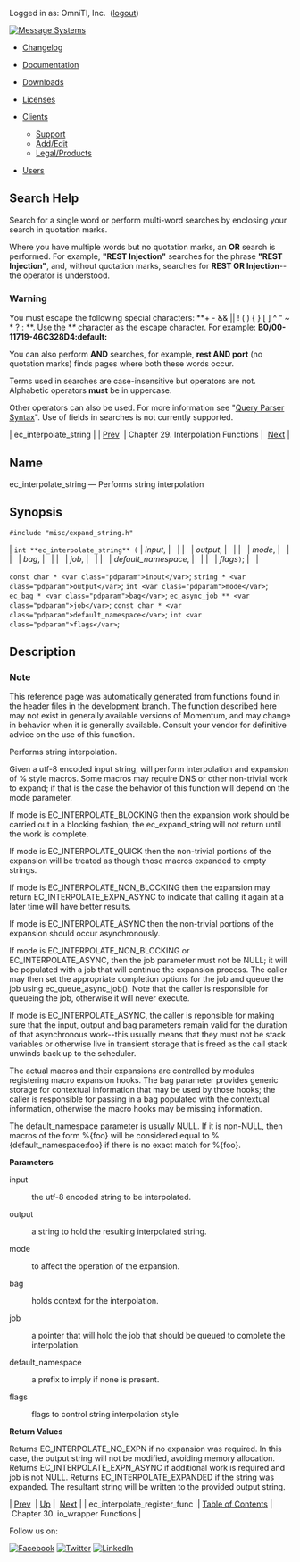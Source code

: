 Logged in as: OmniTI, Inc.  ([logout](https://support.messagesystems.com/logout.php))

[![Message Systems](https://support.messagesystems.com/images/ms-white205.png)](https://support.messagesystems.com/start.php) 

*   [Changelog](https://support.messagesystems.com/start.php?show=changelog)
*   [Documentation](https://support.messagesystems.com/docs/)
*   [Downloads](https://support.messagesystems.com/start.php)

*   [Licenses](https://support.messagesystems.com/license_summary.php)
*   <a href="">Clients</a>
    *   [Support](https://support.messagesystems.com/cs.php)
    *   [Add/Edit](https://support.messagesystems.com/edit_client.php)
    *   [Legal/Products](https://support.messagesystems.com/edit_products.php)
*   [Users](https://support.messagesystems.com/edit_customer.php)

## Search Help

Search for a single word or perform multi-word searches by enclosing your search in quotation marks.

Where you have multiple words but no quotation marks, an **OR** search is performed. For example, **"REST Injection"** searches for the phrase **"REST Injection"**, and, without quotation marks, searches for **REST OR Injection**--the operator is understood.

### Warning

You must escape the following special characters: **+ - && || ! ( ) { } [ ] ^ " ~ * ? : \**. Use the **\** character as the escape character. For example: **B0/00-11719-46C328D4\:default\:**

You can also perform **AND** searches, for example, **rest AND port** (no quotation marks) finds pages where both these words occur.

Terms used in searches are case-insensitive but operators are not. Alphabetic operators **must** be in uppercase.

Other operators can also be used. For more information see "[Query Parser Syntax](https://lucene.apache.org/core/old_versioned_docs/versions/3_0_0/queryparsersyntax.html)". Use of fields in searches is not currently supported.

| ec_interpolate_string |
| [Prev](apis.ec_interpolate_register_func.php)  | Chapter 29. Interpolation Functions |  [Next](io_wrapper.php) |

<a name="apis.ec_interpolate_string"></a>
## Name

ec_interpolate_string — Performs string interpolation

## Synopsis

`#include "misc/expand_string.h"`

| `int **ec_interpolate_string** (` | <var class="pdparam">input</var>, |   |
|   | <var class="pdparam">output</var>, |   |
|   | <var class="pdparam">mode</var>, |   |
|   | <var class="pdparam">bag</var>, |   |
|   | <var class="pdparam">job</var>, |   |
|   | <var class="pdparam">default_namespace</var>, |   |
|   | <var class="pdparam">flags</var>`)`; |   |

`const char * <var class="pdparam">input</var>`;
`string * <var class="pdparam">output</var>`;
`int <var class="pdparam">mode</var>`;
`ec_bag * <var class="pdparam">bag</var>`;
`ec_async_job ** <var class="pdparam">job</var>`;
`const char * <var class="pdparam">default_namespace</var>`;
`int <var class="pdparam">flags</var>`;<a name="idp25975744"></a>
## Description

### Note

This reference page was automatically generated from functions found in the header files in the development branch. The function described here may not exist in generally available versions of Momentum, and may change in behavior when it is generally available. Consult your vendor for definitive advice on the use of this function.

Performs string interpolation.

Given a utf-8 encoded input string, will perform interpolation and expansion of % style macros. Some macros may require DNS or other non-trivial work to expand; if that is the case the behavior of this function will depend on the mode parameter.

If mode is EC_INTERPOLATE_BLOCKING then the expansion work should be carried out in a blocking fashion; the ec_expand_string will not return until the work is complete.

If mode is EC_INTERPOLATE_QUICK then the non-trivial portions of the expansion will be treated as though those macros expanded to empty strings.

If mode is EC_INTERPOLATE_NON_BLOCKING then the expansion may return EC_INTERPOLATE_EXPN_ASYNC to indicate that calling it again at a later time will have better results.

If mode is EC_INTERPOLATE_ASYNC then the non-trivial portions of the expansion should occur asynchronously.

If mode is EC_INTERPOLATE_NON_BLOCKING or EC_INTERPOLATE_ASYNC, then the job parameter must not be NULL; it will be populated with a job that will continue the expansion process. The caller may then set the appropriate completion options for the job and queue the job using ec_queue_async_job(). Note that the caller is responsible for queueing the job, otherwise it will never execute.

If mode is EC_INTERPOLATE_ASYNC, the caller is reponsible for making sure that the input, output and bag parameters remain valid for the duration of that asynchronous work--this usually means that they must not be stack variables or otherwise live in transient storage that is freed as the call stack unwinds back up to the scheduler.

The actual macros and their expansions are controlled by modules registering macro expansion hooks. The bag parameter provides generic storage for contextual information that may be used by those hooks; the caller is responsible for passing in a bag populated with the contextual information, otherwise the macro hooks may be missing information.

The default_namespace parameter is usually NULL. If it is non-NULL, then macros of the form %{foo} will be considered equal to %{default_namespace:foo} if there is no exact match for %{foo}.

**Parameters**

<dl class="variablelist">

<dt>input</dt>

<dd>

the utf-8 encoded string to be interpolated.

</dd>

<dt>output</dt>

<dd>

a string to hold the resulting interpolated string.

</dd>

<dt>mode</dt>

<dd>

to affect the operation of the expansion.

</dd>

<dt>bag</dt>

<dd>

holds context for the interpolation.

</dd>

<dt>job</dt>

<dd>

a pointer that will hold the job that should be queued to complete the interpolation.

</dd>

<dt>default_namespace</dt>

<dd>

a prefix to imply if none is present.

</dd>

<dt>flags</dt>

<dd>

flags to control string interpolation style

</dd>

</dl>

**Return Values**

Returns EC_INTERPOLATE_NO_EXPN if no expansion was required. In this case, the output string will not be modified, avoiding memory allocation. Returns EC_INTERPOLATE_EXPN_ASYNC if additional work is required and job is not NULL. Returns EC_INTERPOLATE_EXPANDED if the string was expanded. The resultant string will be written to the provided output string.

| [Prev](apis.ec_interpolate_register_func.php)  | [Up](interpolation.php) |  [Next](io_wrapper.php) |
| ec_interpolate_register_func  | [Table of Contents](index.php) |  Chapter 30. io_wrapper Functions |

Follow us on:

[![Facebook](https://support.messagesystems.com/images/icon-facebook.png)](http://www.facebook.com/messagesystems) [![Twitter](https://support.messagesystems.com/images/icon-twitter.png)](http://twitter.com/#!/MessageSystems) [![LinkedIn](https://support.messagesystems.com/images/icon-linkedin.png)](http://www.linkedin.com/company/message-systems)